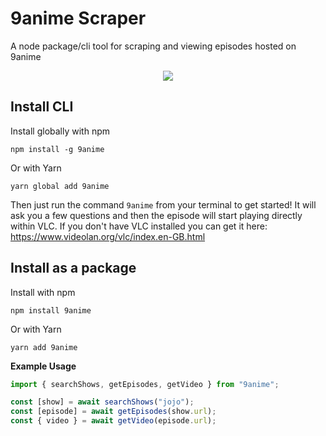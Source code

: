# 9anime Scraper

A node package/cli tool for scraping and viewing episodes hosted on 9anime

<p align="center">
  <img src="example.gif"/>
</p>

## Install CLI

Install globally with npm

```
npm install -g 9anime
```

Or with Yarn

```
yarn global add 9anime
```

Then just run the command `9anime` from your terminal to get started! It will ask you a few questions and then the episode will start playing directly within VLC. If you don't have VLC installed you can get it here: https://www.videolan.org/vlc/index.en-GB.html

## Install as a package

Install with npm

```
npm install 9anime
```

Or with Yarn

```
yarn add 9anime
```

**Example Usage**

```ts
import { searchShows, getEpisodes, getVideo } from "9anime";

const [show] = await searchShows("jojo");
const [episode] = await getEpisodes(show.url);
const { video } = await getVideo(episode.url);
```
